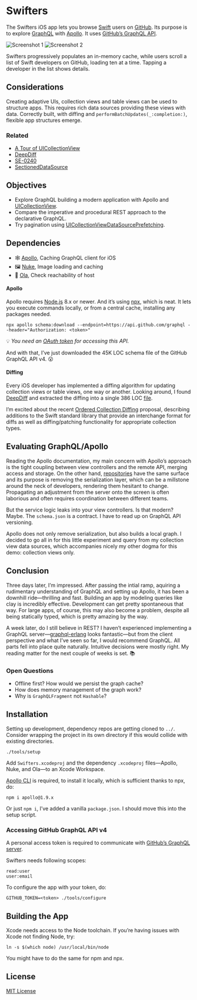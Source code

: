 # Swifters

The Swifters iOS app lets you browse [Swift](https://swift.org/) users on [GitHub](https://github.com). Its purpose is to explore [GraphQL](https://graphql.org) with [Apollo](https://www.apollographql.com). It uses [GitHub’s GraphQL API](https://developer.github.com/v4/).

![Screenshot 1](./docs/1.jpg) ![Screenshot 2](./docs/2.jpg)

Swifters progressively populates an in-memory cache, while users scroll a list of Swift developers on GitHub, loading ten at a time. Tapping a developer in the list shows details.

## Considerations

Creating adaptive UIs, collection views and table views can be used to structure apps. This requires rich data sources providing these views with data. Correctly built, with diffing and `performBatchUpdates(_:completion:)`, flexible app structures emerge.

### Related

- [A Tour of UICollectionView](https://developer.apple.com/videos/play/wwdc2018/225/)
- [DeepDiff](https://github.com/onmyway133/DeepDiff)
- [SE-0240](https://github.com/apple/swift-evolution/blob/master/proposals/0240-ordered-collection-diffing.md)
- [SectionedDataSource](https://github.com/michaelnisi/podest/blob/master/Podest/collections/SectionedDataSource.swift)

## Objectives

- Explore GraphQL building a modern application with Apollo and [UICollectionView](https://developer.apple.com/documentation/uikit/uicollectionview). 
- Compare the imperative and procedural REST approach to the declarative GraphQL.
- Try pagination using [UICollectionViewDataSourcePrefetching](https://developer.apple.com/documentation/uikit/uicollectionviewdatasourceprefetching).

## Dependencies

- 🕸 [Apollo](https://github.com/apollographql/apollo-ios), Caching GraphQL client for iOS
- 🖼 [Nuke](https://github.com/kean/Nuke), Image loading and caching
- 🔗 [Ola](https://github.com/michaelnisi/ola), Check reachability of host

#### Apollo

Apollo requires [Node.js](https://nodejs.org) 8.x or newer. And it’s using [npx](https://blog.npmjs.org/post/162869356040/introducing-npx-an-npm-package-runner), which is neat. It lets you execute commands locally, or from a central cache, installing any packages needed.

```
npx apollo schema:download --endpoint=https://api.github.com/graphql --header="Authorization: <token>"
```

💡 *You need an [OAuth token](https://developer.github.com/v4/guides/forming-calls/#authenticating-with-graphql) for accessing this API.*

And with that, I’ve just downloaded the 45K LOC schema file of the GitHub GraphQL API v4. 😮

#### Diffing

Every iOS developer has implemented a diffing algorithm for updating collection views or table views, one way or another. Looking around, I found [DeepDiff](https://github.com/onmyway133/DeepDiff) and extracted the diffing into a single 386 LOC [file](./Swifters/ds/diff.swift).

I’m excited about the recent [Ordered Collection Diffing](https://github.com/apple/swift-evolution/blob/master/proposals/0240-ordered-collection-diffing.md) proposal, describing additions to the Swift standard library that provide an interchange format for diffs as well as diffing/patching functionality for appropriate collection types.

## Evaluating GraphQL/Apollo

Reading the Apollo documentation, my main concern with Apollo’s approach is the tight coupling between view controllers and the remote API, merging access and storage. On the other hand, [repositories](https://www.martinfowler.com/eaaCatalog/repository.html) have the same surface and its purpose is removing the serialization layer, which can be a millstone around the neck of developers, rendering them hesitant to change. Propagating an adjustment from the server onto the screen is often laborious and often requires coordination between different teams.

But the service logic leaks into your view controllers. Is that modern? Maybe. The `schema.json` is a contract. I have to read up on GraphQL API versioning.

Apollo does not only remove serialization, but also builds a local graph. I decided to go all in for this little experiment and query from my collection view data sources, which accompanies nicely my other dogma for this demo: collection views only.

## Conclusion

Three days later, I’m impressed. After passing the intial ramp, aquiring a rudimentary understanding of GraphQL and setting up Apollo, it has been a downhill ride—thrilling and fast. Building an app by modeling queries like clay is incredibly effective. Development can get pretty spontaneous that way. For large apps, of course, this may also become a problem, despite all being statically typed, which is pretty amazing by the way.

A week later, do I still believe in REST? I haven’t experienced implementing a GraphQL server—[graphql-erlang](https://github.com/shopgun/graphql-erlang) looks fantastic—but from the client perspective and what I’ve seen so far, I would recommend GraphQL. All parts fell into place quite naturally. Intuitive decisions were mostly right. My reading matter for the next couple of weeks is set. 📚

### Open Questions

- Offline first? How would we persist the graph cache?
- How does memory management of the graph work?
- Why is `GraphQLFragment` not `Hashable`?

## Installation

Setting up development, dependency repos are getting cloned to `../`. Consider wrapping the project in its own directory if this would collide with existing directories.

```
./tools/setup
```

Add `Swifters.xcodeproj` and the dependency `.xcodeproj` files—Apollo, Nuke, and Ola—to an Xcode Workspace.

[Apollo CLI](https://github.com/apollographql/apollo-tooling) is required, to install it locally, which is sufficient thanks to npx, do:

```
npm i apollo@1.9.x
```

Or just `npm i`, I’ve added a vanilla `package.json`. I should move this into the setup script.

### Accessing GitHub GraphQL API v4

A personal access token is required to communicate with [GitHub’s GraphQL server](https://developer.github.com/v4/guides/forming-calls/#authenticating-with-graphql).

Swifters needs following scopes:

```
read:user
user:email
```

To configure the app with your token, do:

```
GITHUB_TOKEN=<token> ./tools/configure
```

## Building the App

Xcode needs access to the Node toolchain. If you’re having issues with Xcode not finding Node, try:

```
ln -s $(which node) /usr/local/bin/node
```

You might have to do the same for npm and npx.

## License

[MIT License](https://github.com/michaelnisi/swifters/blob/master/LICENSE)
